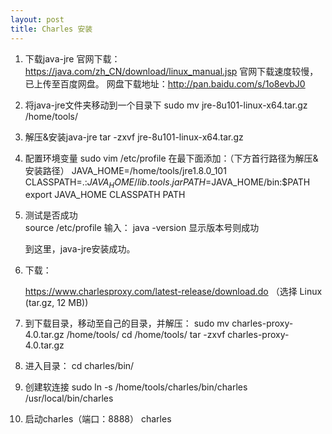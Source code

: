 ```yaml
---
layout: post
title: Charles 安装
---
```



1. 下载java-jre
    官网下载： https://java.com/zh_CN/download/linux_manual.jsp
    官网下载速度较慢，已上传至百度网盘。
    网盘下载地址：http://pan.baidu.com/s/1o8evbJ0

2. 将java-jre文件夹移动到一个目录下
    sudo mv jre-8u101-linux-x64.tar.gz /home/tools/

3. 解压&安装java-jre
    tar -zxvf jre-8u101-linux-x64.tar.gz

4. 配置环境变量
    sudo vim /etc/profile
    在最下面添加：（下方首行路径为解压&安装路径）
    JAVA_HOME=/home/tools/jre1.8.0_101
    CLASSPATH=.:$JAVA_HOME/lib.tools.jar
    PATH=$JAVA_HOME/bin:$PATH
    export JAVA_HOME CLASSPATH PATH

5. 测试是否成功	
    source /etc/profile
    输入： java -version
    显示版本号则成功
        
    到这里，java-jre安装成功。

6. 下载：

    https://www.charlesproxy.com/latest-release/download.do
   （选择 Linux (tar.gz, 12 MB))

7. 到下载目录，移动至自己的目录，并解压：
    sudo mv charles-proxy-4.0.tar.gz /home/tools/
    cd /home/tools/
    tar -zxvf charles-proxy-4.0.tar.gz

8. 进入目录：
    cd charles/bin/
   
9. 创建软连接
     sudo ln -s /home/tools/charles/bin/charles /usr/local/bin/charles

10. 启动charles（端口：8888）
    charles
